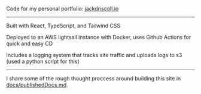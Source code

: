 Code for my personal portfolio: [jackdriscoll.io](https://jackdriscoll.io)

---------------------------------------

Built with React, TypeScript, and Tailwind CSS
  
Deployed to an AWS lightsail instance with Docker, uses Github Actions for quick and easy CD

Includes a logging system that tracks site traffic and uploads logs to s3 (used a python script for this)

-----------------------------------------

I share some of the rough thought proccess around building this site in [docs/publishedDocs.md](docs/publishedDocs.md).
